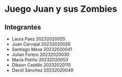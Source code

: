 # Juego Juan y sus Zombies
## Integrantes 
- Laura Paez 20232020055
- Juan Carvajal 20232020026
- Santiago Mesa 20232020041
- Julian Forero 20232020030
- María Patiño 20232020053
- Dikson Castillo 20232020115
- David Sánchez 20232020049

